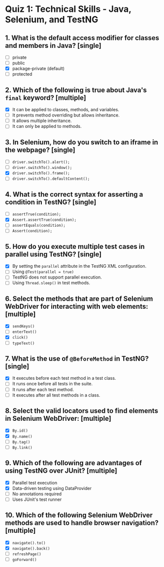 # Quiz 1: Technical Skills - Java, Selenium, and TestNG

## 1. What is the default access modifier for classes and members in Java? [single]

- [ ] private
- [ ] public
- [x] package-private (default)
- [ ] protected

## 2. Which of the following is true about Java's `final` keyword? [multiple]

- [x] It can be applied to classes, methods, and variables.
- [ ] It prevents method overriding but allows inheritance.
- [ ] It allows multiple inheritance.
- [ ] It can only be applied to methods.

## 3. In Selenium, how do you switch to an iframe in the webpage? [single]

- [ ] `driver.switchTo().alert();`
- [ ] `driver.switchTo().window();`
- [x] `driver.switchTo().frame();`
- [ ] `driver.switchTo().defaultContent();`

## 4. What is the correct syntax for asserting a condition in TestNG? [single]

- [ ] `assertTrue(condition);`
- [x] `Assert.assertTrue(condition);`
- [ ] `assertEquals(condition);`
- [ ] `Assert(condition);`

## 5. How do you execute multiple test cases in parallel using TestNG? [single]

- [x] By setting the `parallel` attribute in the TestNG XML configuration.
- [ ] Using `@Test(parallel = true)`
- [ ] TestNG does not support parallel execution.
- [ ] Using `Thread.sleep()` in test methods.

## 6. Select the methods that are part of Selenium WebDriver for interacting with web elements: [multiple]

- [x] `sendKeys()`
- [ ] `enterText()`
- [x] `click()`
- [ ] `typeText()`

## 7. What is the use of `@BeforeMethod` in TestNG? [single]

- [x] It executes before each test method in a test class.
- [ ] It runs once before all tests in the suite.
- [ ] It runs after each test method.
- [ ] It executes after all test methods in a class.

## 8. Select the valid locators used to find elements in Selenium WebDriver: [multiple]

- [x] `By.id()`
- [x] `By.name()`
- [ ] `By.tag()`
- [ ] `By.link()`

## 9. Which of the following are advantages of using TestNG over JUnit? [multiple]

- [x] Parallel test execution
- [x] Data-driven testing using DataProvider
- [ ] No annotations required
- [ ] Uses JUnit's test runner

## 10. Which of the following Selenium WebDriver methods are used to handle browser navigation? [multiple]

- [x] `navigate().to()`
- [x] `navigate().back()`
- [ ] `refreshPage()`
- [ ] `goForward()`
